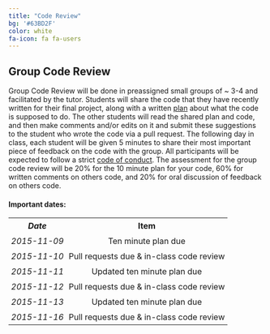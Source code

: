 ```yaml
---
title: "Code Review"
bg: '#63BD2F'
color: white
fa-icon: fa fa-users
---
```


## Group Code Review

Group Code Review will be done in preassigned small groups of ~ 3-4 and facilitated 
by the tutor. Students will share the code that they have recently written for their final
project, along with a written [plan](http://billmills.github.io/blog/ten-minute-plans/) 
about what the code is supposed to do. The other students will read the shared plan and 
code, and then make comments and/or edits on it and submit these suggestions to the 
student who wrote the code via a pull request. The following day in class, each student 
will be given 5 minutes to share their most important piece of feedback on the code with 
the group. All participants will be expected to follow a strict [code of conduct](http://software-carpentry.org/conduct.html). 
The assessment for the group code review will be 20% for the 10 minute plan for your code, 
60% for written comments on others code, and 20% for oral discussion of feedback on others 
code.

#### Important dates:

<center>
<table>
  <tr>
    <th style="padding: 5px;" align="center" valign="middle"><i>Date</i></td>
    <th style="padding: 5px;" align="center" valign="middle">Item</td> 
  </tr>
  <tr>
    <td style="padding: 5px;" align="center" valign="middle"><i>2015-11-09</i></td>
    <td style="padding: 5px;" align="center" valign="middle">Ten minute plan due</td> 
  </tr>
  <tr>
    <td style="padding: 5px;" align="center" valign="middle"><i>2015-11-10</i></td>
    <td style="padding: 5px;" align="center" valign="middle">Pull requests due & in-class code review</td> 
  </tr>
  <tr>
    <td style="padding: 5px;" align="center" valign="middle"><i>2015-11-11</i></td>
    <td style="padding: 5px;" align="center" valign="middle">Updated ten minute plan due</td> 
  </tr>
  <tr>
    <td style="padding: 5px;" align="center" valign="middle"><i>2015-11-12</i></td>
    <td style="padding: 5px;" align="center" valign="middle">Pull requests due & in-class code review</td> 
  </tr>
  <tr>
    <td style="padding: 5px;" align="center" valign="middle"><i>2015-11-13</i></td>
    <td style="padding: 5px;" align="center" valign="middle">Updated ten minute plan due</td> 
  </tr>
  <tr>
    <td style="padding: 5px;" align="center" valign="middle"><i>2015-11-16</i></td>
    <td style="padding: 5px;" align="center" valign="middle">Pull requests due & in-class code review</td> 
  </tr>
</center>
</table>